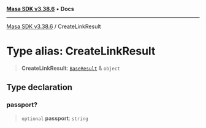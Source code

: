 [**Masa SDK v3.38.6**](../README.md) • **Docs**

***

[Masa SDK v3.38.6](../globals.md) / CreateLinkResult

# Type alias: CreateLinkResult

> **CreateLinkResult**: [`BaseResult`](../interfaces/BaseResult.md) & `object`

## Type declaration

### passport?

> `optional` **passport**: `string`
